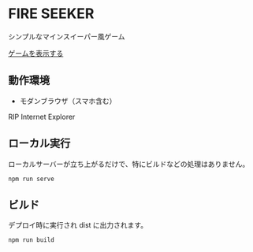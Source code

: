 # FIRE SEEKER

シンプルなマインスイーパー風ゲーム

[ゲームを表示する](https://hasegawa-campfire.github.io/fire-seeker/)

## 動作環境

- モダンブラウザ（スマホ含む）

RIP Internet Explorer

## ローカル実行

ローカルサーバーが立ち上がるだけで、特にビルドなどの処理はありません。

```
npm run serve
```

## ビルド

デプロイ時に実行され dist に出力されます。

```
npm run build
```